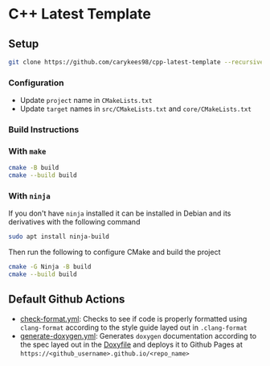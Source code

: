 # C++ Latest Template

## Setup

```sh
git clone https://github.com/carykees98/cpp-latest-template --recursive
```

### Configuration

- Update `project` name in `CMakeLists.txt`
- Update `target` names in `src/CMakeLists.txt` and `core/CMakeLists.txt`

### Build Instructions

### With `make`
```sh
cmake -B build
cmake --build build
```

### With `ninja`
If you don't have `ninja` installed it can be installed in Debian and its derivatives with the following command
```sh
sudo apt install ninja-build
```

Then run the following to configure CMake and build the project

```sh
cmake -G Ninja -B build
cmake --build build
```

## Default Github Actions
- [check-format.yml](./.github/workflows/check-format.yml): Checks to see if code is properly formatted using `clang-format` according to the style guide layed out in `.clang-format`
- [generate-doxygen.yml](./.github/workflows/generate-doxygen.yml): Generates `doxygen` documentation according to the spec layed out in the [Doxyfile](./doxygen/Doxyfile.in) and deploys it to Github Pages at `https://<github_username>.github.io/<repo_name>`
